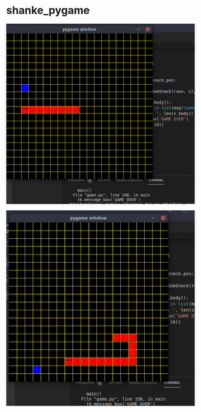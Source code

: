 # shanke_pygame


![Screen shot 1](https://github.com/aliraza401/shanke_pygame/blob/master/Screenshot%20from%202020-04-21%2010-55-32.png)


![Screen shot 1](https://github.com/aliraza401/shanke_pygame/blob/master/Screenshot%20from%202020-04-21%2010-55-53.png)




